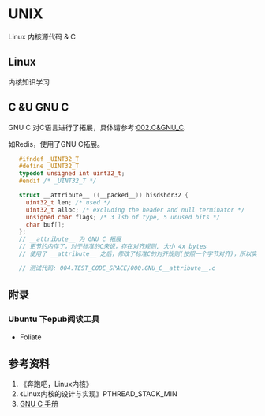 # UNIX
Linux 内核源代码 & C
## Linux
内核知识学习

## C &U GNU C
GNU C 对C语言进行了拓展，具体请参考:[002.C&GNU_C](./002.C&GNU_C/).

如Redis，使用了GNU C拓展。
```c
   #ifndef _UINT32_T
   #define _UINT32_T
   typedef unsigned int uint32_t;
   #endif /* _UINT32_T */

   struct __attribute__ ((__packed__)) hisdshdr32 {
     uint32_t len; /* used */
     uint32_t alloc; /* excluding the header and null terminator */
     unsigned char flags; /* 3 lsb of type, 5 unused bits */
     char buf[];
   };
   // __attribute__ 为 GNU C 拓展
   // 更节约内存了，对于标准的C来说，存在对齐规则, 大小 4x bytes
   // 使用了 __attribute__ 之后，修改了标准C的对齐规则(按照一个字节对齐)，所以实际大小: 9 + n (n为buf长度) bytes

   // 测试代码: 004.TEST_CODE_SPACE/000.GNU_C__attribute__.c
```

## 附录
### Ubuntu 下epub阅读工具
- Foliate

## 参考资料
1. 《奔跑吧，Linux内核》
2. 《Linux内核的设计与实现》PTHREAD_STACK_MIN
3. [GNU C 手册](https://www.gnu.org/savannah-checkouts/gnu/c-intro-and-ref/manual/html_node/Symbol-Index.html)
